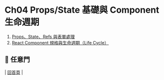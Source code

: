 # Ch04 Props/State 基礎與 Component 生命週期 

1. [Props、State、Refs 與表單處理](https://github.com/kdchang/reactjs101/blob/master/Ch04/props-state-introduction.md)
2. [React Component 規格與生命週期（Life Cycle）](https://github.com/kdchang/reactjs101/blob/master/Ch04/react-component-life-cycle.md)

## :door: 任意門
| [回首頁](https://github.com/kdchang/reactjs101) |